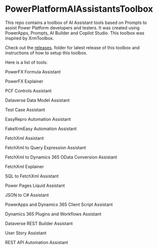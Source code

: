 # PowerPlatformAIAssistantsToolbox
This repo contains a toolbox of  AI Assistant tools based on  Prompts to assist Power Platform developers and testers.
It was created using PowerApps, Prompts, AI Builder and Copilot Studio. This toolbox was inspired by XrmToolbox.

Check out the [releases](https://github.com/srirambalajigit/PowerPlatformAIAssistantsToolbox/releases). folder for latest release of this toolbox and instructions of how to setup this toolbox.

Here is a list of tools:

PowerFX Formula Assistant

PowerFX Explainer

PCF Controls Assistant

Dataverse Data Model Assistant

Test Case Assistant

EasyRepro Automation Assistant

FakeXrmEasy  Automation Assistant

FetchXml Assistant

FetchXml to Query Expression Assistant

FetchXml to Dynamics 365 OData Conversion Assistant

FetchXml Explainer

SQL to FetchXml Assistant

Power Pages Liquid Assistant

JSON to C# Assistant

PowerApps and Dynamics 365 Client Script Assistant

Dynamics 365 Plugins and Workflows Assistant

Dataverse REST Builder Assistant

User Story Assistant

REST API Automation Assistant

